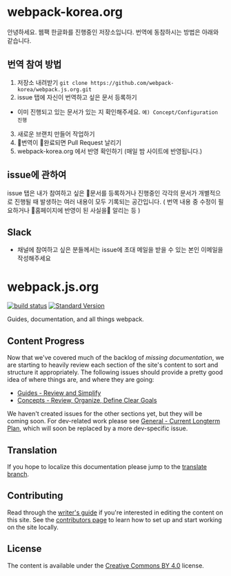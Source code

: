 # webpack-korea.org
안녕하세요. 웹팩 한글화를 진행중인 저장소입니다.
번역에 동참하시는 방법은 아래와 같습니다.

## 번역 참여 방법

1. 저장소 내려받기
```git clone https://github.com/webpack-korea/webpack.js.org.git```
2. issue 탭에 자신이 번역하고 싶은 문서 등록하기
- 이미 진행되고 있는 문서가 있는 지 확인해주세요.
```예) Concept/Configuration 진행 ```
3. 새로운 브랜치 만들어 작업하기
4. 번역이 완료되면 Pull Request 날리기
5. webpack-korea.org 에서 반영 확인하기
(매일 밤 사이트에 반영됩니다.)

## issue에 관하여
issue 탭은 내가 참여하고 싶은 문서를 등록하거나 진행중인 각각의 문서가 개별적으로 진행될 때 발생하는 여러 내용이 모두 기록되는 공간입니다.
( 번역 내용 중 수정이 필요하거나 홈페이지에 반영이 된 사실을 알리는 등 )

## Slack
- 채널에 참여하고 싶은 분들께서는 issue에 초대 메일을 받을 수 있는 본인 이메일을 작성해주세요

# webpack.js.org

[![build status](https://secure.travis-ci.org/webpack/webpack.js.org.svg)](http://travis-ci.org/webpack/webpack.js.org)
[![Standard Version](https://img.shields.io/badge/release-standard%20version-brightgreen.svg)](https://github.com/conventional-changelog/standard-version)

Guides, documentation, and all things webpack.


## Content Progress

Now that we've covered much of the backlog of _missing documentation_, we are starting
to heavily review each section of the site's content to sort and structure it appropriately.
The following issues should provide a pretty good idea of where things are, and where
they are going:

- [Guides - Review and Simplify][1]
- [Concepts - Review, Organize, Define Clear Goals][2]

We haven't created issues for the other sections yet, but they will be coming soon. For
dev-related work please see [General - Current Longterm Plan][3], which will soon be
replaced by a more dev-specific issue.


## Translation

If you hope to localize this documentation please jump to the [translate branch][4].


## Contributing

Read through the [writer's guide][7] if you're interested in editing the content on this
site. See the [contributors page][5] to learn how to set up and start working on the site
locally.


## License

The content is available under the [Creative Commons BY 4.0][6] license.


[1]: https://github.com/webpack/webpack.js.org/issues/1258
[2]: https://github.com/webpack/webpack.js.org/issues/1386
[3]: https://github.com/webpack/webpack.js.org/issues/1380
[4]: https://github.com/webpack/webpack.js.org/tree/translation
[5]: https://github.com/webpack/webpack.js.org/blob/master/.github/CONTRIBUTING.md
[6]: https://creativecommons.org/licenses/by/4.0/
[7]: https://webpack.js.org/writers-guide
